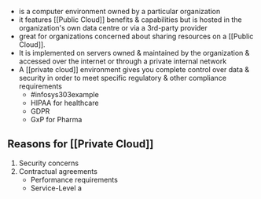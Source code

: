 - is a computer environment owned by a particular organization
- it features [[Public Cloud]] benefits & capabilities but is hosted in the organization's own data centre or via a 3rd-party provider
- great for organizations concerned about sharing resources on a [[Public Cloud]]. 
- It is implemented on servers owned & maintained by the organization & accessed over the internet or through a private internal network
- A [[private cloud]] environment gives you complete control over data & security in order to meet specific regulatory & other compliance requirements
	- #infosys303example 
	- HIPAA for healthcare
	- GDPR
	- GxP for Pharma

## Reasons for [[Private Cloud]]
1. Security concerns
2. Contractual agreements
	- Performance requirements
	- Service-Level a